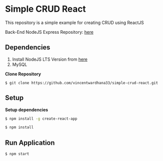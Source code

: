 # Simple CRUD React

This repository is a simple example for creating CRUD using ReactJS

Back-End NodeJS Express Repository: [here](https://github.com/vincentwardhana33/simple-crud-nodejs.git)

## Dependencies

1. Install NodeJS LTS Version from [here](https://nodejs.org/en/download/)
2. MySQL

**Clone Repository**
```
$ git clone https://github.com/vincentwardhana33/simple-crud-react.git
```

## Setup

**Setup dependencies**
```sh 
$ npm install -g create-react-app
```

```sh 
$ npm install
```


## Run Application
```
$ npm start
```
